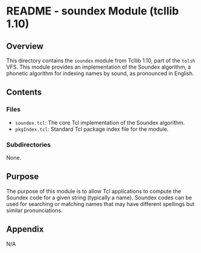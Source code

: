 # README - soundex Module (tcllib 1.10)

## Overview

This directory contains the `soundex` module from Tcllib 1.10, part of the `tolsh` VFS. This module provides an implementation of the Soundex algorithm, a phonetic algorithm for indexing names by sound, as pronounced in English.

## Contents

### Files

- `soundex.tcl`: The core Tcl implementation of the Soundex algorithm.
- `pkgIndex.tcl`: Standard Tcl package index file for the module.

### Subdirectories

None.

## Purpose

The purpose of this module is to allow Tcl applications to compute the Soundex code for a given string (typically a name). Soundex codes can be used for searching or matching names that may have different spellings but similar pronunciations.

## Appendix

N/A 